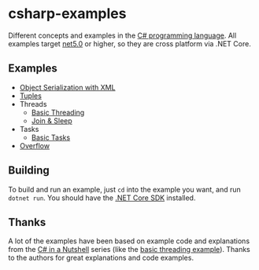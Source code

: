 # csharp-examples

Different concepts and examples in the [C# programming language](https://docs.microsoft.com/en-us/dotnet/csharp/). All examples target [net5.0](https://docs.microsoft.com/en-us/dotnet/standard/frameworks) or higher, so they are cross platform via .NET Core.

## Examples

- [Object Serialization with XML](./serialization-xml/Program.cs)
- [Tuples](./tuples/Program.cs)
- Threads
  - [Basic Threading](./threads-basic/Program.cs)
  - [Join & Sleep](./threads-join-sleep/Program.cs)
- Tasks
  - [Basic Tasks](./tasks-basic/Program.cs)
- [Overflow](./overflow/Program.cs)

## Building

To build and run an example, just `cd` into the example you want, and run `dotnet run`. You should have the [.NET Core SDK](https://dotnet.microsoft.com/download/dotnet-core) installed.

## Thanks

A lot of the examples have been based on example code and explanations from the [C# in a Nutshell](http://www.albahari.com/nutshell/) series (like the [basic threading example](./threads-basic/Program.cs)). Thanks to the authors for great explanations and code examples.